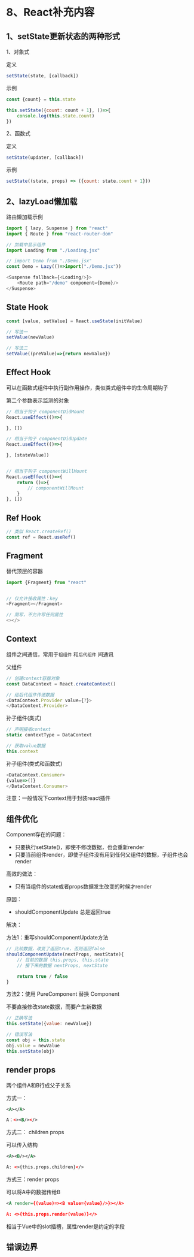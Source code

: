 
# 8、React补充内容

## 1、setState更新状态的两种形式

1、对象式

定义

```js
setState(state, [callback])
```

示例

```js
const {count} = this.state

this.setState({count: count + 1}, ()=>{
    console.log(this.state.count)
})
```

2、函数式

定义

```js
setState(updater, [callback])
```

示例

```js
setState((state, props) => ({count: state.count + 1}))
```

## 2、lazyLoad懒加载

路由懒加载示例

```js
import { lazy, Suspense } from "react"
import { Route } from "react-router-dom"

// 加载中显示组件
import Loading from "./Loading.jsx"

// import Demo from "./Demo.jsx"
const Demo = Lazy(()=>import("./Demo.jsx"))

<Suspense fallback={<Loading/>}>
    <Route path="/demo" component={Demo}/>
</Suspense>
```

## State Hook

```js
const [value, setValue] = React.useState(initValue)

// 写法一
setValue(newValue)

// 写法二
setValue((preValue)=>{return newValue})
```

## Effect Hook

可以在函数式组件中执行副作用操作，类似类式组件中的生命周期钩子

第二个参数表示监测的对象

```js
// 相当于钩子 componentDidMount
React.useEffect(()=>{

}, [])

// 相当于钩子 componentDidUpdate
React.useEffect(()=>{

}, [stateValue])


// 相当于钩子 componentWillMount
React.useEffect(()=>{
    return ()=>{
        // componentWillMount
    }
}, [])
```

## Ref Hook

```js
// 类似 React.createRef()
const ref = React.useRef()
```

## Fragment

替代顶层的容器

```js
import {Fragment} from "react"


// 仅允许接收属性：key
<Fragment></Fragment>

// 简写，不允许写任何属性
<></>
```

## Context

组件之间通信，常用于`祖组件` 和`后代组件` 间通讯

父组件
```js
// 创建context容器对象
const DataContext = React.createContext()

// 给后代组件传递数据
<DataContext.Provider value={?}>
</DataContext.Provider>

```

孙子组件(类式)
```js
// 声明接收context
static contextType = DataContext

// 获取value数据
this.context
```

孙子组件(类式和函数式)

```js
<DataContext.Consumer>
{value=>()}
</DataContext.Consumer>
```

注意：一般情况下context用于封装react插件

## 组件优化

Component存在的问题：

- 只要执行setState()，即使不修改数据，也会重新render
- 只要当前组件render，即使子组件没有用到任何父组件的数据，子组件也会render

高效的做法：
- 只有当组件的state或者props数据发生改变的时候才render

原因：

- shouldComponentUpdate 总是返回true

解决：

方法1：重写shouldComponentUpdate方法

```js
// 比较数据，改变了返回true，否则返回false
shouldComponentUpdate(nextProps, nextState){
    // 目前的数据 this.props, this.state
    // 接下来的数据 nextProps, nextState

    return true / false
}
```

方法2：使用 PureComponent 替换 Component 

不要直接修改state数据，而要产生新数据

```js
// 正确写法
this.setState({value: newValue})

// 错误写法
const obj = this.state
obj.value = newValue
this.setState(obj)
```

## render props

两个组件A和B行成父子关系

方式一：

```xml
<A></A>

A：<><B/></>
```

方式二： children props

可以传入结构

```xml
<A><B/></A>

A: <>{this.props.children}</>
```

方式三：render props

可以将A中的数据传给B

```xml
<A render={(value)=><B value={value}/>}></A>

A: <>{this.props.render(value)}</>
```

相当于Vue中的slot插槽，属性render是约定的字段

## 错误边界


